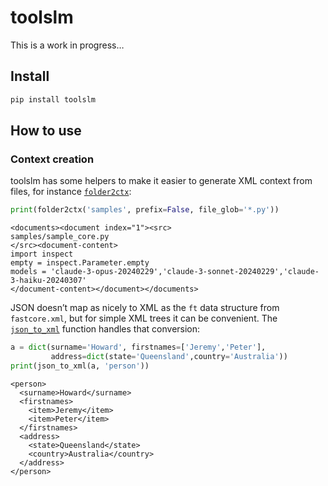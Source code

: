 # toolslm


<!-- WARNING: THIS FILE WAS AUTOGENERATED! DO NOT EDIT! -->

This is a work in progress…

## Install

``` sh
pip install toolslm
```

## How to use

### Context creation

toolslm has some helpers to make it easier to generate XML context from
files, for instance
[`folder2ctx`](https://AnswerDotAI.github.io/toolslm/xml.html#folder2ctx):

``` python
print(folder2ctx('samples', prefix=False, file_glob='*.py'))
```

    <documents><document index="1"><src>
    samples/sample_core.py
    </src><document-content>
    import inspect
    empty = inspect.Parameter.empty
    models = 'claude-3-opus-20240229','claude-3-sonnet-20240229','claude-3-haiku-20240307'
    </document-content></document></documents>

JSON doesn’t map as nicely to XML as the `ft` data structure from
`fastcore.xml`, but for simple XML trees it can be convenient. The
[`json_to_xml`](https://AnswerDotAI.github.io/toolslm/xml.html#json_to_xml)
function handles that conversion:

``` python
a = dict(surname='Howard', firstnames=['Jeremy','Peter'],
         address=dict(state='Queensland',country='Australia'))
print(json_to_xml(a, 'person'))
```

    <person>
      <surname>Howard</surname>
      <firstnames>
        <item>Jeremy</item>
        <item>Peter</item>
      </firstnames>
      <address>
        <state>Queensland</state>
        <country>Australia</country>
      </address>
    </person>
